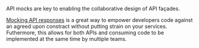 API mocks are key to enabling the collaborative design of API façades.

[Mocking API responses](https://docs.microsoft.com/en-us/azure/api-management/mock-api-responses) is a great way to empower developers code against an agreed upon constract without putting strain on your services. Futhermore, this allows for both APIs and consuming code to be implemented at the same time by multiple teams.  